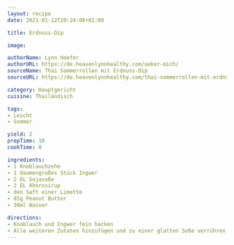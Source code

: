 ```yaml
---
layout: recipe
date: 2021-01-12T20:24:08+01:00

title: Erdnuss-Dip

image:

authorName: Lynn Hoefer
authorURL: https://de.heavenlynnhealthy.com/ueber-mich/
sourceName: Thai Sommerrollen mit Erdnuss-Dip
sourceURL: https://de.heavenlynnhealthy.com/thai-sommerrollen-mit-erdnuss-dip/

category: Hauptgericht
cuisine: Thailändisch

tags:
- Leicht
- Sommer

yield: 2
prepTime: 10
cookTime: 0

ingredients:
- 1 Knoblauchzehe
- 1 daumengroßes Stück Ingwer
- 2 EL Sojasoße
- 2 EL Ahornsirup
- den Saft einer Limette
- 85g Peanut Butter
- 30ml Wasser

directions:
- Knoblauch und Ingwer fein hacken
- Alle weiteren Zutaten hinzufügen und zu einer glatten Soße verrühren
---
```

